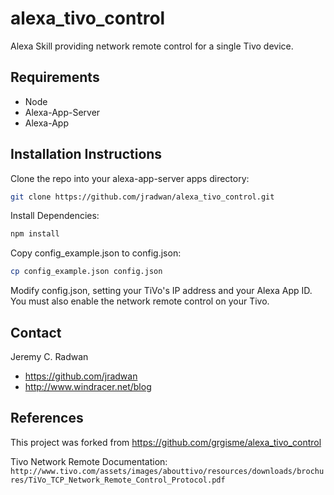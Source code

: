 # alexa_tivo_control
Alexa Skill providing network remote control for a single Tivo device.

## Requirements

* Node
* Alexa-App-Server
* Alexa-App

## Installation Instructions

Clone the repo into your alexa-app-server apps directory:
```bash
git clone https://github.com/jradwan/alexa_tivo_control.git
```
Install Dependencies:
```bash
npm install
```
Copy config_example.json to config.json:
```bash
cp config_example.json config.json
```

Modify config.json, setting your TiVo's IP address and your Alexa App ID. You must also enable the network remote control on your Tivo.

## Contact

Jeremy C. Radwan

- https://github.com/jradwan
- http://www.windracer.net/blog

## References

This project was forked from https://github.com/grgisme/alexa_tivo_control

Tivo Network Remote Documentation:
`http://www.tivo.com/assets/images/abouttivo/resources/downloads/brochures/TiVo_TCP_Network_Remote_Control_Protocol.pdf`

